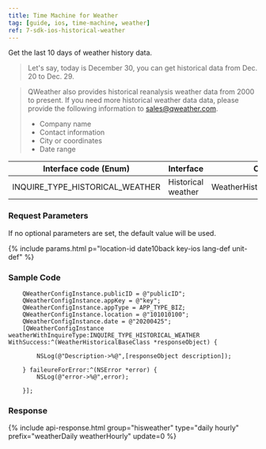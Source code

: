 ```yaml
---
title: Time Machine for Weather
tag: [guide, ios, time-machine, weather]
ref: 7-sdk-ios-historical-weather
---
```


Get the last 10 days of weather history data.

> Let's say, today is December 30, you can get historical data from Dec. 20 to Dec. 29.

> QWeather also provides historical reanalysis weather data from 2000 to present. If you need more historical weather data data, please provide the following information to <sales@qweather.com>.
> 
> * Company name
> * Contact information
> * City or coordinates
> * Date range

| Interface code (Enum)           | Interface              | Class                      |
| ------------------------------- | ---------------------- | -------------------------- |
| INQUIRE_TYPE_HISTORICAL_WEATHER | Historical weather     | WeatherHistoricalBaseClass |

### Request Parameters

If no optional parameters are set, the default value will be used.

{% include params.html p="location-id date10back key-ios lang-def unit-def" %}

### Sample Code

```objc
    QWeatherConfigInstance.publicID = @"publicID";
    QWeatherConfigInstance.appKey = @"key";
    QWeatherConfigInstance.appType = APP_TYPE_BIZ;
    QWeatherConfigInstance.location = @"101010100";
    QWeatherConfigInstance.date = @"20200425";
    [QWeatherConfigInstance weatherWithInquireType:INQUIRE_TYPE_HISTORICAL_WEATHER WithSuccess:^(WeatherHistoricalBaseClass *responseObject) {
        
        NSLog(@"Description->%@",[responseObject description]);
        
    } faileureForError:^(NSError *error) {
        NSLog(@"error->%@",error);
        
    }];
```
### Response

{% include api-response.html group="hisweather" type="daily hourly" prefix="weatherDaily weatherHourly" update=0 %}
